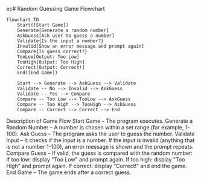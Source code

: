 ec# Random Guessing Game Flowchart

```mermaid
flowchart TD
    Start([Start Game])
    Generate[Generate a random number]
    AskGuess[Ask user to guess a number]
    Validate{Is the input a number?}
    Invalid[Show an error message and prompt again]
    Compare{Is guess correct?}
    TooLow[Output: Too Low]
    TooHigh[Output: Too High]
    Correct[Output: Correct!]
    End([End Game])

    Start --> Generate --> AskGuess --> Validate
    Validate -- No --> Invalid --> AskGuess
    Validate -- Yes --> Compare
    Compare -- Too Low --> TooLow --> AskGuess
    Compare -- Too High --> TooHigh --> AskGuess
    Compare -- Correct --> Correct --> End
```
Description of Game Flow
Start Game – The program executes.
Generate a Random Number – A number is chosen within a set range (for example, 1-100).
Ask Guess – The program asks the user to guess the number.
Validate Input – It checks if the input is a number.
If the input is invalid (anything that is not a number 1-100), an error message is shown and the prompt repeats.
Compare Guess – If valid, the guess is compared with the random number:
If too low: display "Too Low" and prompt again.
If too high: display "Too High" and prompt again.
If correct: display "Correct!" and end the game.
End Game – The game ends after a correct guess.
